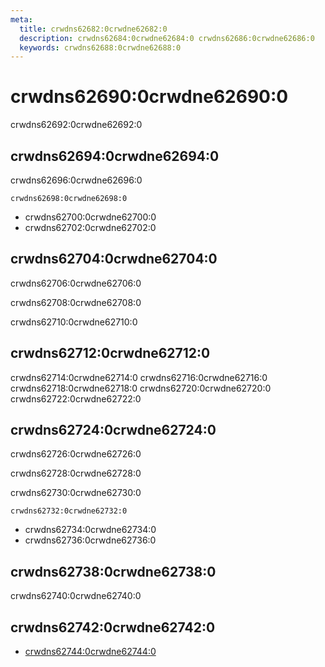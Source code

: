 ```yaml
---
meta:
  title: crwdns62682:0crwdne62682:0
  description: crwdns62684:0crwdne62684:0 crwdns62686:0crwdne62686:0
  keywords: crwdns62688:0crwdne62688:0
---
```


# crwdns62690:0crwdne62690:0
crwdns62692:0crwdne62692:0

<entry-ad />

## crwdns62694:0crwdne62694:0
crwdns62696:0crwdne62696:0

`crwdns62698:0crwdne62698:0`
- crwdns62700:0crwdne62700:0
- crwdns62702:0crwdne62702:0


## crwdns62704:0crwdne62704:0
crwdns62706:0crwdne62706:0

  crwdns62708:0crwdne62708:0

  crwdns62710:0crwdne62710:0

## crwdns62712:0crwdne62712:0
crwdns62714:0crwdne62714:0
<alert type="success">crwdns62716:0crwdne62716:0</alert>
<alert type="info">crwdns62718:0crwdne62718:0</alert>
<alert type="warning">crwdns62720:0crwdne62720:0</alert>
<alert type="error">crwdns62722:0crwdne62722:0</alert>

## crwdns62724:0crwdne62724:0
crwdns62726:0crwdne62726:0

  crwdns62728:0crwdne62728:0

  crwdns62730:0crwdne62730:0

  `crwdns62732:0crwdne62732:0`
  - crwdns62734:0crwdne62734:0
  - crwdns62736:0crwdne62736:0

## crwdns62738:0crwdne62738:0
crwdns62740:0crwdne62740:0

## crwdns62742:0crwdne62742:0
  - [crwdns62744:0crwdne62744:0]()

<doc-footer />
